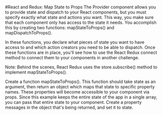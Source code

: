 #React and Redux: Map State to Props
The Provider component allows you to provide state and dispatch to your React components, but you must specify exactly what state and actions you want. This way, you make sure that each component only has access to the state it needs. You accomplish this by creating two functions: mapStateToProps() and mapDispatchToProps().

In these functions, you declare what pieces of state you want to have access to and which action creators you need to be able to dispatch. Once these functions are in place, you'll see how to use the React Redux connect method to connect them to your components in another challenge.

Note: Behind the scenes, React Redux uses the store.subscribe() method to implement mapStateToProps().


Create a function mapStateToProps(). This function should take state as an argument, then return an object which maps that state to specific property names. These properties will become accessible to your component via props. Since this example keeps the entire state of the app in a single array, you can pass that entire state to your component. Create a property messages in the object that's being returned, and set it to state.
